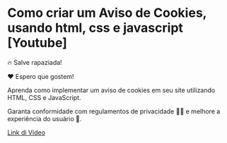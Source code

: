 # Como criar um Aviso de Cookies, usando html, css e javascript [Youtube]

🔥 Salve rapaziada!  

❤ Espero que gostem!  

Aprenda como implementar um aviso de  cookies em seu site utilizando HTML, CSS e  JavaScript.   

Garanta conformidade com regulamentos de privacidade  📜🔐 e melhore a experiência do usuário 🚀.

[Link di Vídeo](https://www.youtube.com/watch?v=Ot7e3xRQBhM)
